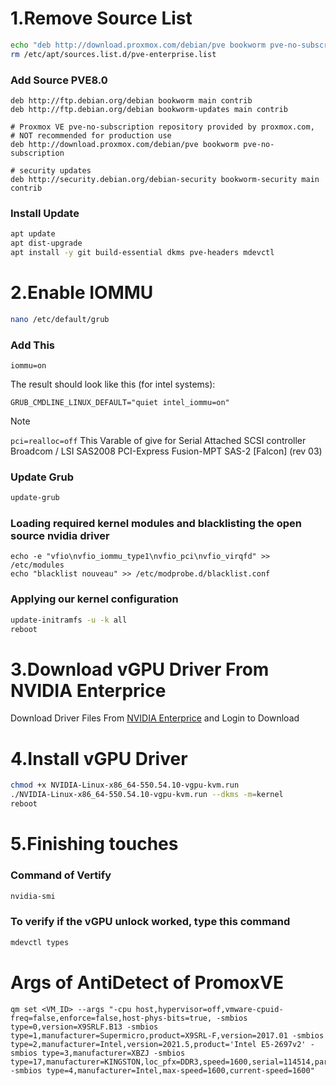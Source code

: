 # 1.Remove Source List

```bash
echo "deb http://download.proxmox.com/debian/pve bookworm pve-no-subscription" >> /etc/apt/sources.list
rm /etc/apt/sources.list.d/pve-enterprise.list
```

### Add Source PVE8.0
```
deb http://ftp.debian.org/debian bookworm main contrib
deb http://ftp.debian.org/debian bookworm-updates main contrib

# Proxmox VE pve-no-subscription repository provided by proxmox.com,
# NOT recommended for production use
deb http://download.proxmox.com/debian/pve bookworm pve-no-subscription

# security updates
deb http://security.debian.org/debian-security bookworm-security main contrib
```

### Install Update
```bash
apt update
apt dist-upgrade
apt install -y git build-essential dkms pve-headers mdevctl
```

# 2.Enable IOMMU 
```bash
nano /etc/default/grub
```

### Add This
```grub
iommu=on
```

The result should look like this (for intel systems):
```
GRUB_CMDLINE_LINUX_DEFAULT="quiet intel_iommu=on"
```

>[!Note]
> ```pci=realloc=off```
> This Varable of give for Serial Attached SCSI controller
> Broadcom / LSI SAS2008 PCI-Express Fusion-MPT SAS-2 [Falcon] (rev 03)


### Update Grub
```bash
update-grub
```

### Loading required kernel modules and blacklisting the open source nvidia driver
```
echo -e "vfio\nvfio_iommu_type1\nvfio_pci\nvfio_virqfd" >> /etc/modules
echo "blacklist nouveau" >> /etc/modprobe.d/blacklist.conf
```

### Applying our kernel configuration
```bash
update-initramfs -u -k all
reboot
```

# 3.Download vGPU Driver From NVIDIA Enterprice
Download Driver Files From [NVIDIA Enterprice](https://nvid.nvidia.com/login) and Login to Download

# 4.Install vGPU Driver
```bash
chmod +x NVIDIA-Linux-x86_64-550.54.10-vgpu-kvm.run
./NVIDIA-Linux-x86_64-550.54.10-vgpu-kvm.run --dkms -m=kernel
reboot
```

# 5.Finishing touches
### Command of Vertify
```bash
nvidia-smi
```

### To verify if the vGPU unlock worked, type this command
```bash
mdevctl types
```

# Args of AntiDetect of PromoxVE
```
qm set <VM_ID> --args "-cpu host,hypervisor=off,vmware-cpuid-freq=false,enforce=false,host-phys-bits=true, -smbios type=0,version=X9SRLF.B13 -smbios type=1,manufacturer=Supermicro,product=X9SRL-F,version=2017.01 -smbios type=2,manufacturer=Intel,version=2021.5,product='Intel E5-2697v2' -smbios type=3,manufacturer=XBZJ -smbios type=17,manufacturer=KINGSTON,loc_pfx=DDR3,speed=1600,serial=114514,part=FF63 -smbios type=4,manufacturer=Intel,max-speed=1600,current-speed=1600"

```